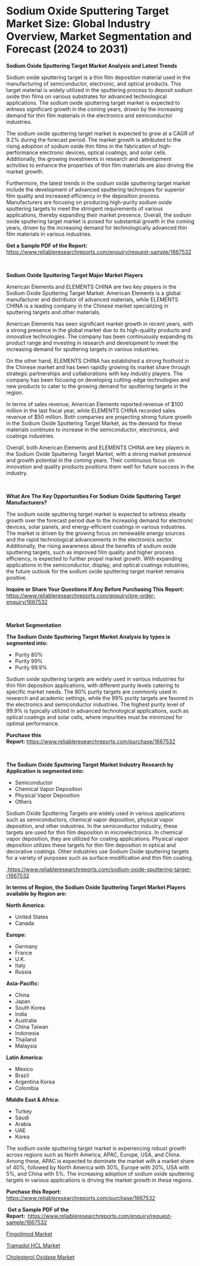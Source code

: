 <p><h1>Sodium Oxide Sputtering Target Market Size: Global Industry Overview, Market Segmentation and Forecast (2024 to 2031)</h1></p><p><strong>Sodium Oxide Sputtering Target Market Analysis and Latest Trends</strong></p>
<p><p>Sodium oxide sputtering target is a thin film deposition material used in the manufacturing of semiconductor, electronic, and optical products. This target material is widely utilized in the sputtering process to deposit sodium oxide thin films on various substrates for advanced technological applications. The sodium oxide sputtering target market is expected to witness significant growth in the coming years, driven by the increasing demand for thin film materials in the electronics and semiconductor industries.</p><p>The sodium oxide sputtering target market is expected to grow at a CAGR of 9.2% during the forecast period. The market growth is attributed to the rising adoption of sodium oxide thin films in the fabrication of high-performance electronic devices, optical coatings, and solar cells. Additionally, the growing investments in research and development activities to enhance the properties of thin film materials are also driving the market growth.</p><p>Furthermore, the latest trends in the sodium oxide sputtering target market include the development of advanced sputtering techniques for superior film quality and increased efficiency in the deposition process. Manufacturers are focusing on producing high-purity sodium oxide sputtering targets to meet the stringent requirements of various applications, thereby expanding their market presence. Overall, the sodium oxide sputtering target market is poised for substantial growth in the coming years, driven by the increasing demand for technologically advanced thin film materials in various industries.</p></p>
<p><strong>Get a Sample PDF of the Report:&nbsp;</strong> <a href="https://www.reliableresearchreports.com/enquiry/request-sample/1667532">https://www.reliableresearchreports.com/enquiry/request-sample/1667532</a></p>
<p>&nbsp;</p>
<p><strong>Sodium Oxide Sputtering Target Major Market Players</strong></p>
<p><p>American Elements and ELEMENTS CHINA are two key players in the Sodium Oxide Sputtering Target Market. American Elements is a global manufacturer and distributor of advanced materials, while ELEMENTS CHINA is a leading company in the Chinese market specializing in sputtering targets and other materials.</p><p>American Elements has seen significant market growth in recent years, with a strong presence in the global market due to its high-quality products and innovative technologies. The company has been continuously expanding its product range and investing in research and development to meet the increasing demand for sputtering targets in various industries.</p><p>On the other hand, ELEMENTS CHINA has established a strong foothold in the Chinese market and has been rapidly growing its market share through strategic partnerships and collaborations with key industry players. The company has been focusing on developing cutting-edge technologies and new products to cater to the growing demand for sputtering targets in the region.</p><p>In terms of sales revenue, American Elements reported revenue of $100 million in the last fiscal year, while ELEMENTS CHINA recorded sales revenue of $50 million. Both companies are projecting strong future growth in the Sodium Oxide Sputtering Target Market, as the demand for these materials continues to increase in the semiconductor, electronics, and coatings industries.</p><p>Overall, both American Elements and ELEMENTS CHINA are key players in the Sodium Oxide Sputtering Target Market, with a strong market presence and growth potential in the coming years. Their continuous focus on innovation and quality products positions them well for future success in the industry.</p></p>
<p>&nbsp;</p>
<p><strong>What Are The Key Opportunities For Sodium Oxide Sputtering Target Manufacturers?</strong></p>
<p><p>The sodium oxide sputtering target market is expected to witness steady growth over the forecast period due to the increasing demand for electronic devices, solar panels, and energy-efficient coatings in various industries. The market is driven by the growing focus on renewable energy sources and the rapid technological advancements in the electronics sector. Additionally, the rising awareness about the benefits of sodium oxide sputtering targets, such as improved film quality and higher process efficiency, is expected to further propel market growth. With expanding applications in the semiconductor, display, and optical coatings industries, the future outlook for the sodium oxide sputtering target market remains positive.</p></p>
<p><strong>Inquire or Share Your Questions If Any Before Purchasing This Report:</strong> <a href="https://www.reliableresearchreports.com/enquiry/pre-order-enquiry/1667532">https://www.reliableresearchreports.com/enquiry/pre-order-enquiry/1667532</a></p>
<p>&nbsp;</p>
<p><strong>Market Segmentation</strong></p>
<p><strong>The Sodium Oxide Sputtering Target Market Analysis by types is segmented into:</strong></p>
<p><ul><li>Purity 80%</li><li>Purity 99%</li><li>Purity 99.9%</li></ul></p>
<p><p>Sodium oxide sputtering targets are widely used in various industries for thin film deposition applications, with different purity levels catering to specific market needs. The 80% purity targets are commonly used in research and academic settings, while the 99% purity targets are favored in the electronics and semiconductor industries. The highest purity level of 99.9% is typically utilized in advanced technological applications, such as optical coatings and solar cells, where impurities must be minimized for optimal performance.</p></p>
<p><strong>Purchase this Report:&nbsp;</strong><a href="https://www.reliableresearchreports.com/purchase/1667532">https://www.reliableresearchreports.com/purchase/1667532</a></p>
<p>&nbsp;</p>
<p><strong>The Sodium Oxide Sputtering Target Market Industry Research by Application is segmented into:</strong></p>
<p><ul><li>Semiconductor</li><li>Chemical Vapor Deposition</li><li>Physical Vapor Deposition</li><li>Others</li></ul></p>
<p><p>Sodium Oxide Sputtering Targets are widely used in various applications such as semiconductors, chemical vapor deposition, physical vapor deposition, and other industries. In the semiconductor industry, these targets are used for thin film deposition in microelectronics. In chemical vapor deposition, they are utilized for coating applications. Physical vapor deposition utilizes these targets for thin film deposition in optical and decorative coatings. Other industries use Sodium Oxide sputtering targets for a variety of purposes such as surface modification and thin film coating.</p></p>
<p><a href="https://www.reliableresearchreports.com/sodium-oxide-sputtering-target-r1667532">&nbsp;https://www.reliableresearchreports.com/sodium-oxide-sputtering-target-r1667532</a></p>
<p><strong>In terms of Region, the Sodium Oxide Sputtering Target Market Players available by Region are:</strong></p>
<p>
    <p> <strong> North America: </strong>
        <ul>
            <li>United States</li>
            <li>Canada</li>
        </ul>
        </p> 
    <p> <strong> Europe: </strong>
        <ul>
            <li>Germany</li>
            <li>France</li>
            <li>U.K.</li>
            <li>Italy</li>
            <li>Russia</li>
        </ul>
        </p> 
    <p> <strong> Asia-Pacific: </strong>
        <ul>
            <li>China</li>
            <li>Japan</li>
            <li>South Korea</li>
            <li>India</li>
            <li>Australia</li>
            <li>China Taiwan</li>
            <li>Indonesia</li>
            <li>Thailand</li>
            <li>Malaysia</li>
        </ul>
        </p> 
    <p> <strong> Latin America: </strong>
        <ul>
            <li>Mexico</li>
            <li>Brazil</li>
            <li>Argentina Korea</li>
            <li>Colombia</li>
        </ul>
        </p> 
    <p> <strong> Middle East & Africa: </strong>
        <ul>
            <li>Turkey</li>
            <li>Saudi</li>
            <li>Arabia</li>
            <li>UAE</li>
            <li>Korea</li>
        </ul>
    </p>
    </p>
<p><p>The sodium oxide sputtering target market is experiencing robust growth across regions such as North America, APAC, Europe, USA, and China. Among these, APAC is expected to dominate the market with a market share of 40%, followed by North America with 30%, Europe with 20%, USA with 5%, and China with 5%. The increasing adoption of sodium oxide sputtering targets in various applications is driving the market growth in these regions.</p></p>
<p><strong>Purchase this Report: </strong><a href="https://www.reliableresearchreports.com/purchase/1667532">https://www.reliableresearchreports.com/purchase/1667532</a></p>
<p>&nbsp;<strong>Get a Sample PDF of the Report:&nbsp;&nbsp;</strong><a href="https://www.reliableresearchreports.com/enquiry/request-sample/1667532">https://www.reliableresearchreports.com/enquiry/request-sample/1667532</a></p>
<p><strong></strong></p>
<p><p><a href="https://www.linkedin.com/pulse/fingolimod-market-size-trends-complete-industry-overview-7zubf">Fingolimod Market</a></p><p><a href="https://www.linkedin.com/pulse/tramadol-hcl-market-insight-trends-growth-forecasted-from-minxf">Tramadol HCL Market</a></p><p><a href="https://www.linkedin.com/pulse/cholesterol-oxidase-market-insights-cagr-trends-growth-mzz0f">Cholesterol Oxidase Market</a></p></p>
